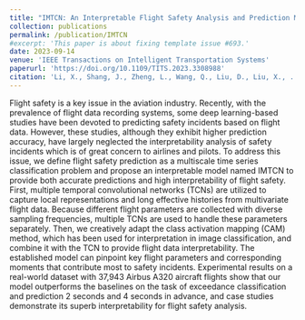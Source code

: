 ```yaml
---
title: "IMTCN: An Interpretable Flight Safety Analysis and Prediction Model Based on Multi-Scale Temporal Convolutional Networks"
collection: publications
permalink: /publication/IMTCN
#excerpt: 'This paper is about fixing template issue #693.'
date: 2023-09-14
venue: 'IEEE Transactions on Intelligent Transportation Systems'
paperurl: 'https://doi.org/10.1109/TITS.2023.3308988'
citation: 'Li, X., Shang, J., Zheng, L., Wang, Q., Liu, D., Liu, X., ... & Sun, H. (2024). IMTCN: An Interpretable Flight Safety Analysis and Prediction Model Based on Multi-Scale Temporal Convolutional Networks. IEEE Transactions on Intelligent Transportation Systems.'
---
```


Flight safety is a key issue in the aviation industry. Recently, with the prevalence of flight data recording systems, some deep learning-based studies have been devoted to predicting safety incidents based on flight data. However, these studies, although they exhibit higher prediction accuracy, have largely neglected the interpretability analysis of safety incidents which is of great concern to airlines and pilots. To address this issue, we define flight safety prediction as a multiscale time series classification problem and propose an interpretable model named IMTCN to provide both accurate predictions and high interpretability of flight safety. First, multiple temporal convolutional networks (TCNs) are utilized to capture local representations and long effective histories from multivariate flight data. Because different flight parameters are collected with diverse sampling frequencies, multiple TCNs are used to handle these parameters separately. Then, we creatively adapt the class activation mapping (CAM) method, which has been used for interpretation in image classification, and combine it with the TCN to provide flight data interpretability. The established model can pinpoint key flight parameters and corresponding moments that contribute most to safety incidents. Experimental results on a real-world dataset with 37,943 Airbus A320 aircraft flights show that our model outperforms the baselines on the task of exceedance classification and prediction 2 seconds and 4 seconds in advance, and case studies demonstrate its superb interpretability for flight safety analysis.
